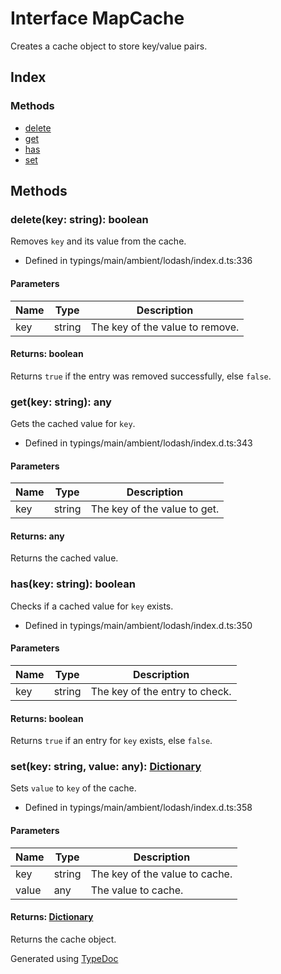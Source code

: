 # Interface MapCache
Creates a cache object to store key/value pairs.

## Index

### Methods
* [delete](_typings_main_ambient_lodash_index_d_._.mapcache.md#delete)
* [get](_typings_main_ambient_lodash_index_d_._.mapcache.md#get)
* [has](_typings_main_ambient_lodash_index_d_._.mapcache.md#has)
* [set](_typings_main_ambient_lodash_index_d_._.mapcache.md#set)

## Methods

### delete(key: string): boolean
Removes `key` and its value from the cache.  
* Defined in typings/main/ambient/lodash/index.d.ts:336


#### Parameters

| Name | Type | Description |
| ---- | ---- | ---- |
| key | string| The key of the value to remove. |

#### Returns: boolean
Returns `true` if the entry was removed successfully, else `false`.


### get(key: string): any
Gets the cached value for `key`.  
* Defined in typings/main/ambient/lodash/index.d.ts:343


#### Parameters

| Name | Type | Description |
| ---- | ---- | ---- |
| key | string| The key of the value to get. |

#### Returns: any
Returns the cached value.


### has(key: string): boolean
Checks if a cached value for `key` exists.  
* Defined in typings/main/ambient/lodash/index.d.ts:350


#### Parameters

| Name | Type | Description |
| ---- | ---- | ---- |
| key | string| The key of the entry to check. |

#### Returns: boolean
Returns `true` if an entry for `key` exists, else `false`.


### set(key: string, value: any): [Dictionary](_typings_main_ambient_lodash_index_d_._.dictionary.md)<any>
Sets `value` to `key` of the cache.  
* Defined in typings/main/ambient/lodash/index.d.ts:358


#### Parameters

| Name | Type | Description |
| ---- | ---- | ---- |
| key | string| The key of the value to cache. |
| value | any| The value to cache. |

#### Returns: [Dictionary](_typings_main_ambient_lodash_index_d_._.dictionary.md)<any>
Returns the cache object.



Generated using [TypeDoc](http://typedoc.io)
